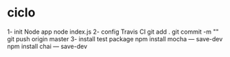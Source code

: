 # ciclo


1- init Node app
      node index.js
2- config Travis CI
      git add .
      git commit -m ""
      git push origin master
3- install test package
      npm install mocha — save-dev
      npm install chai — save-dev
